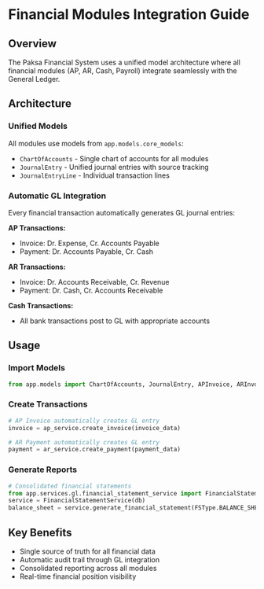 # Financial Modules Integration Guide

## Overview
The Paksa Financial System uses a unified model architecture where all financial modules (AP, AR, Cash, Payroll) integrate seamlessly with the General Ledger.

## Architecture

### Unified Models
All modules use models from `app.models.core_models`:
- `ChartOfAccounts` - Single chart of accounts for all modules
- `JournalEntry` - Unified journal entries with source tracking
- `JournalEntryLine` - Individual transaction lines

### Automatic GL Integration
Every financial transaction automatically generates GL journal entries:

**AP Transactions:**
- Invoice: Dr. Expense, Cr. Accounts Payable
- Payment: Dr. Accounts Payable, Cr. Cash

**AR Transactions:**
- Invoice: Dr. Accounts Receivable, Cr. Revenue  
- Payment: Dr. Cash, Cr. Accounts Receivable

**Cash Transactions:**
- All bank transactions post to GL with appropriate accounts

## Usage

### Import Models
```python
from app.models import ChartOfAccounts, JournalEntry, APInvoice, ARInvoice
```

### Create Transactions
```python
# AP Invoice automatically creates GL entry
invoice = ap_service.create_invoice(invoice_data)

# AR Payment automatically creates GL entry
payment = ar_service.create_payment(payment_data)
```

### Generate Reports
```python
# Consolidated financial statements
from app.services.gl.financial_statement_service import FinancialStatementService
service = FinancialStatementService(db)
balance_sheet = service.generate_financial_statement(FSType.BALANCE_SHEET, company_id, end_date)
```

## Key Benefits
- Single source of truth for all financial data
- Automatic audit trail through GL integration
- Consolidated reporting across all modules
- Real-time financial position visibility